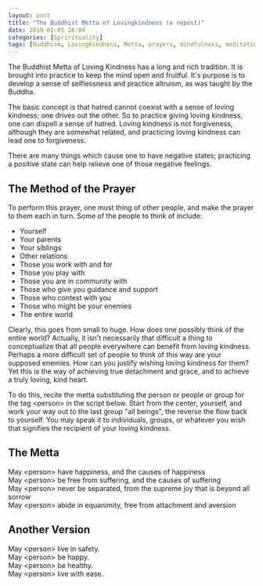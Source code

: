```yaml
---
layout: post
title: "The Buddhist Metta of Lovingkindness (a repost)"
date: 2019-01-05 16:04
categories: [Sprirituality]
tags: [Buddhism, Lovingkindness, Metta, prayers, mindfulness, meditation, practice]
---
```

The Buddhist Metta of Loving Kindness has a long and rich tradition. It is brought into practice to keep the mind open and fruitful. It's purpose is to develop a sense of selflessness and practice altruism, as was taught by the Buddha.

The basic concept is that hatred cannot coexist with a sense of loving kindness; one drives out the other. So to practice giving loving kindness, one can dispell a sense of hatred. Loving kindness is not forgiveness, although they are somewhat related, and practicing loving kindness can lead one to forgiveness.

There are many things which cause one to have negative states; practicing a positive state can help relieve one of those negative feelings.

## The Method of the Prayer

To perform this prayer, one must thing of other people, and make the prayer to them each in turn. Some of the people to think of include:

* Yourself
* Your parents
* Your siblings
* Other relations
* Those you work with and for
* Those you play with
* Those you are in community with
* Those who give you guidance and support
* Those who contest with you
* Those who might be your enemies
* The entire world

Clearly, this goes from small to huge. How does one possibly think of the entire world? Actually, it isn't necessarily that difficult a thing to conceptualize that all people everywhere can benefit from loving kindness. Perhaps a more difficult set of people to think of this way are your supposed enemies. How can you justify wishing loving kindness for them? Yet this is the way of achieving true detachment and grace, and to achieve a truly loving, kind heart.

To do this, recite the metta substituting the person or people or group for the tag &lt;person&gt; in the script below. Start from the center, yourself, and work your way out to the last group "all beings", the reverse the flow back to yourself. You may speak it to individuals, groups, or whatever you wish that signifies the recipient of your loving kindness.

## The Metta

May &lt;person&gt; have happiness, and the causes of happiness <br>
May &lt;person&gt; be free from suffering, and the causes of suffering <br>
May &lt;person&gt; never be separated, from the supreme joy that is beyond all sorrow <br>
May &lt;person&gt; abide in equanimity, free from attachment and aversion <br>

## Another Version

May &lt;person&gt; live in safety. <br>
May &lt;person&gt; be happy. <br>
May &lt;person&gt; be healthy. <br>
May &lt;person&gt; live with ease. <br>
